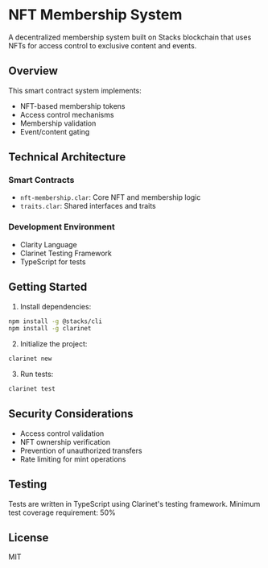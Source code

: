 # NFT Membership System

A decentralized membership system built on Stacks blockchain that uses NFTs for access control to exclusive content and events.

## Overview

This smart contract system implements:
- NFT-based membership tokens
- Access control mechanisms
- Membership validation
- Event/content gating

## Technical Architecture

### Smart Contracts
- `nft-membership.clar`: Core NFT and membership logic
- `traits.clar`: Shared interfaces and traits

### Development Environment
- Clarity Language
- Clarinet Testing Framework
- TypeScript for tests

## Getting Started

1. Install dependencies:
```bash
npm install -g @stacks/cli
npm install -g clarinet
```

2. Initialize the project:
```bash
clarinet new
```

3. Run tests:
```bash
clarinet test
```

## Security Considerations

- Access control validation
- NFT ownership verification
- Prevention of unauthorized transfers
- Rate limiting for mint operations

## Testing

Tests are written in TypeScript using Clarinet's testing framework. Minimum test coverage requirement: 50%

## License

MIT
